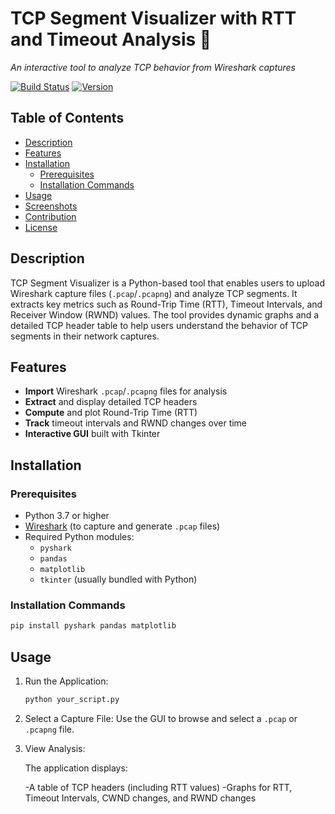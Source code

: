 # TCP Segment Visualizer with RTT and Timeout Analysis 🚀
*An interactive tool to analyze TCP behavior from Wireshark captures*

[![Build Status](https://img.shields.io/badge/build-passing-brightgreen.svg)](#) [![Version](https://img.shields.io/badge/version-1.0-blue.svg)](#)

## Table of Contents
- [Description](#description)
- [Features](#features)
- [Installation](#installation)
  - [Prerequisites](#prerequisites)
  - [Installation Commands](#installation-commands)
- [Usage](#usage)
- [Screenshots](#screenshots)
- [Contribution](#contribution)
- [License](#license)

## Description
TCP Segment Visualizer is a Python-based tool that enables users to upload Wireshark capture files (`.pcap`/`.pcapng`) and analyze TCP segments. It extracts key metrics such as Round-Trip Time (RTT), Timeout Intervals, and Receiver Window (RWND) values. The tool provides dynamic graphs and a detailed TCP header table to help users understand the behavior of TCP segments in their network captures.

## Features
- **Import** Wireshark `.pcap`/`.pcapng` files for analysis
- **Extract** and display detailed TCP headers
- **Compute** and plot Round-Trip Time (RTT)
- **Track** timeout intervals and RWND changes over time
- **Interactive GUI** built with Tkinter

## Installation

### Prerequisites
- Python 3.7 or higher
- [Wireshark](https://www.wireshark.org/) (to capture and generate `.pcap` files)
- Required Python modules:
  - `pyshark`
  - `pandas`
  - `matplotlib`
  - `tkinter` (usually bundled with Python)

### Installation Commands
```bash
pip install pyshark pandas matplotlib
```

## Usage
1. Run the Application:
   ```bash
   python your_script.py
   ```
2. Select a Capture File: Use the GUI to browse and select a `.pcap` or `.pcapng` file.
3. View Analysis:

    The application displays:
   
    -A table of TCP headers (including RTT values)
    -Graphs for RTT, Timeout Intervals, CWND changes, and RWND changes
